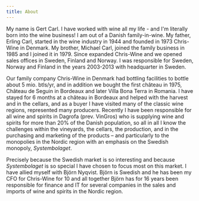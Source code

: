 ```yaml
---
title: About
---
```

My name is Gert Carl. I have worked with wine all my life - and I'm 
literally born into the wine business! I am out of a Danish family-in-wine. My father, Erling Carl, started in the wine industry in 1944 and founded in 1973 Chris-Wine in Denmark. My brother, Michael Carl, joined the family business in 1985 and I joined it in 1979. Since expanded Chris-Wine and we opened sales offices in Sweden, Finland and Norway. I was responsible for Sweden, Norway and Finland in the years 2003-2013 with headquarter in Sweden.

Our family company Chris-Wine in Denmark had bottling facilities to bottle about 5 mio. btls/yr, and in addition we bought the first château in 1975, Château de Seguin in Bordeaux and later Villa Bona Terra in Romania. I have stayed for 6 months at a château in Bordeaux and helped with the harvest and in the cellars, and as a buyer I have visited many of the classic wine regions, represented many producers. Recently I have been responsible for all wine and spirits in Dagrofa (prev. VinGros) who is supplying wine and spirits for more than 20% of the Danish population, so all in all I know the challenges within the vineyards, the cellars, the production, and in the purchasing and marketing of the products – and particularly to the monopolies in the Nordic region with an emphasis on the Swedish monopoly, *Systembolaget*.

Precisely because the Swedish market is so interesting and because *Systembolaget* is so special I have chosen to focus most on this market. I have allied myself with Björn Nyqvist. Björn is Swedish and he has been my CFO for Chris-Wine for 10 and all together Björn has for 16 years been responsible for finance and IT for several companies in the sales and imports of wine and spirits in the Nordic region.

